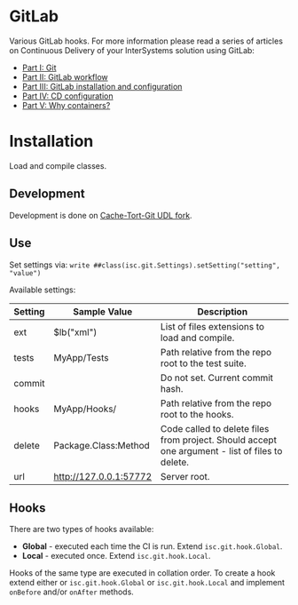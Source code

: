 # GitLab

Various GitLab hooks. For more information please read a series of articles on Continuous Delivery of your InterSystems solution using GitLab:

- [Part I: Git](https://community.intersystems.com/post/continuous-delivery-your-intersystems-solution-using-gitlab-part-i-git)
- [Part II: GitLab workflow](https://community.intersystems.com/post/continuous-delivery-your-intersystems-solution-using-gitlab-part-ii-gitlab-workflow)
- [Part III: GitLab installation and configuration](https://community.intersystems.com/post/continuous-delivery-your-intersystems-solution-using-gitlab-part-iii-gitlab-installation-and) 
- [Part IV: CD configuration](https://community.intersystems.com/post/continuous-delivery-your-intersystems-solution-using-gitlab-part-iv-cd-configuration)
- [Part V: Why containers?](https://community.intersystems.com/post/continuous-delivery-your-intersystems-solution-using-gitlab-part-v-why-containers)

# Installation

Load and compile classes. 

## Development

Development is done on [Cache-Tort-Git UDL fork](https://github.com/MakarovS96/cache-tort-git).

## Use

Set settings via:  `write ##class(isc.git.Settings).setSetting("setting", "value")`

Available settings:

| Setting | Sample Value           | Description                                                                                     |
|---------|------------------------|-------------------------------------------------------------------------------------------------|
| ext     | $lb("xml")             | List of files extensions to load and compile.                                                   |
| tests   | MyApp/Tests            | Path relative from the repo root to the test suite.                                             |
| commit  |                        | Do not set. Current commit hash.                                                                |
| hooks   | MyApp/Hooks/           | Path relative from the repo root to the hooks.                                                  |
| delete  | Package.Class:Method   | Code called to delete files from project. Should accept one argument - list of files to delete. |
| url     | http://127.0.0.1:57772 | Server root.                                                                                    |


## Hooks

There are two types of hooks available:

- **Global** - executed each time the CI is run. Extend `isc.git.hook.Global`. 
- **Local** - executed once. Extend `isc.git.hook.Local`.

Hooks of the same type are executed in collation order. To create a hook extend either or `isc.git.hook.Global` or `isc.git.hook.Local` and implement `onBefore` and/or `onAfter` methods.


